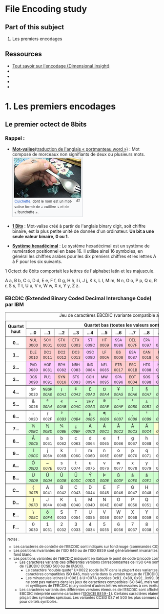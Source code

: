 # File Encoding study

## Part of this subject

1. Les premiers encodages

## Ressources 

- [Tout savoir sur l'encodage (Dimensional Insight)](https://www.difrance.com/informations/tout-savoir-sur-l-encodage#:~:text=Ce%20sont%3A%20auto%2C%20ascii%2C,%2Dbe%2C%20unicode%2Dle.)
- []()
- []()
- []()
- []()

# 1. Les premiers encodages
 
## Le premier octect de 8bits 

### Rappel :

- [**Mot-valise**(traduction de l'anglais « portmanteau word »)](https://fr.wikipedia.org/wiki/Mot-valise) : Mot composé de morceaux non signifiants de deux ou plusieurs mots.
![Exemple avec une "cuichette"](assets/cuichette_example.png)

- [**1 Bits**](https://www.lemagit.fr/definition/Bit) : Mot-valise créé à partir de l'anglais binary digit, soit chiffre binaire, est la plus petite unité de donnée d'un ordinateur. **Un bit a une seule valeur binaire, 0 ou 1.**

- [**Système hexadécimal**]() : Le système hexadécimal est un système de numération positionnel en base 16. Il utilise ainsi 16 symboles, en général les chiffres arabes pour les dix premiers chiffres et les lettres A à F pour les six suivants.

1 Octect de 8bits comportait les lettres de l'alphabet latin et les majuscule.

A a, B b, C c, D d, E e, F f, G g, H h, I i, J j, K k, L l, M m, N n, O o, P p, Q q, R r, S s, T t, U u, V v, W w, X x, Y y, Z z.

### EBCDIC (Extended Binary Coded Decimal Interchange Code) par IBM


<table border="1" cellspacing="0" cellpadding="2" class="wikitable" style="margin:0 2em 0 0">
<caption>Jeu de caractères EBCDIC (variante compatible avec l’UTF-EBCDIC).
</caption>
<tbody><tr align="center">
<th scope="col" rowspan="2">Quartet<br>haut
</th>
<th scope="col" colspan="16">Quartet bas (toutes les valeurs sont en <a href="/wiki/Syst%C3%A8me_hexad%C3%A9cimal" title="Système hexadécimal">hexadécimal</a>)
</th></tr>
<tr align="center">
<th scope="col">...0
</th>
<th scope="col">...1
</th>
<th scope="col">...2
</th>
<th scope="col">...3
</th>
<th scope="col">...4
</th>
<th scope="col">...5
</th>
<th scope="col">...6
</th>
<th scope="col">...7
</th>
<th scope="col">...8
</th>
<th scope="col">...9
</th>
<th scope="col">...A
</th>
<th scope="col">...B
</th>
<th scope="col">...C
</th>
<th scope="col">...D
</th>
<th scope="col">...E
</th>
<th scope="col">...F
</th></tr>
<tr align="center">
<th scope="row">0...
</th>
<td bgcolor="#FFCCCC"><small>NUL</small><br><small>0000</small>
</td>
<td bgcolor="#FFCCCC"><small>SOH</small><br><small>0001</small>
</td>
<td bgcolor="#FFCCCC"><small>STX</small><br><small>0002</small>
</td>
<td bgcolor="#FFCCCC"><small>ETX</small><br><small>0003</small>
</td>
<td bgcolor="#FFCCFF"><small>ST</small><br><small>009C</small>
</td>
<td bgcolor="#FFCCCC"><small>HT</small><br><small>0009</small>
</td>
<td bgcolor="#FFCCFF"><small>SSA</small><br><small>0086</small>
</td>
<td bgcolor="#FFCCCC"><small>DEL</small><br><small>007F</small>
</td>
<td bgcolor="#FFCCFF"><small>EPA</small><br><small>0097</small>
</td>
<td bgcolor="#FFCCFF"><small>RI</small><br><small>008D</small>
</td>
<td bgcolor="#FFCCFF"><small>SS2</small><br><small>008E</small>
</td>
<td bgcolor="#FFCCCC"><small>VT</small><br><small>000B</small>
</td>
<td bgcolor="#FFCCCC"><small>FF</small><br><small>000C</small>
</td>
<td bgcolor="#FFCCCC"><small>CR</small><br><small>000D</small>
</td>
<td bgcolor="#FFCCCC"><small>SO</small><br><small>000E</small>
</td>
<td bgcolor="#FFCCCC"><small>SI</small><br><small>000F</small>
</td></tr>
<tr align="center">
<th scope="row">1...
</th>
<td bgcolor="#FFCCCC"><small>DLE</small><br><small>0010</small>
</td>
<td bgcolor="#FFCCCC"><small>DC1</small><br><small>0011</small>
</td>
<td bgcolor="#FFCCCC"><small>DC2</small><br><small>0012</small>
</td>
<td bgcolor="#FFCCCC"><small>DC3</small><br><small>0013</small>
</td>
<td bgcolor="#FFCCFF"><small>OSC</small><br><small>009D</small>
</td>
<td bgcolor="#FFCCCC"><small>LF</small><br><small>000A</small>
</td>
<td bgcolor="#FFCCCC"><small>BS</small><br><small>0008</small>
</td>
<td bgcolor="#FFCCFF"><small>ESA</small><br><small>0087</small>
</td>
<td bgcolor="#FFCCCC"><small>CAN</small><br><small>0018</small>
</td>
<td bgcolor="#FFCCCC"><small>EM</small><br><small>0019</small>
</td>
<td bgcolor="#FFCCFF"><small>PU2</small><br><small>0092</small>
</td>
<td bgcolor="#FFCCFF"><small>SS3</small><br><small>008F</small>
</td>
<td bgcolor="#FFCCCC"><small>FS</small><br><small>001C</small>
</td>
<td bgcolor="#FFCCCC"><small>GS</small><br><small>001D</small>
</td>
<td bgcolor="#FFCCCC"><small>RS</small><br><small>001E</small>
</td>
<td bgcolor="#FFCCCC"><small>US</small><br><small>001F</small>
</td></tr>
<tr align="center">
<th scope="row">2...
</th>
<td bgcolor="#FFCCFF"><small>PAD</small><br><small>0080</small>
</td>
<td bgcolor="#FFCCFF"><small>HOP</small><br><small>0081</small>
</td>
<td bgcolor="#FFCCFF"><small>BPH</small><br><small>0082</small>
</td>
<td bgcolor="#FFCCFF"><small>NBH</small><br><small>0083</small>
</td>
<td bgcolor="#FFCCFF"><small>IND</small><br><small>0084</small>
</td>
<td bgcolor="#FFCCFF"><small>NEL</small><br><small>0085</small>
</td>
<td bgcolor="#FFCCCC"><small>ETB</small><br><small>0017</small>
</td>
<td bgcolor="#FFCCCC"><small>ESC</small><br><small>001B</small>
</td>
<td bgcolor="#FFCCFF"><small>HTS</small><br><small>0088</small>
</td>
<td bgcolor="#FFCCFF"><small>HTJ</small><br><small>0089</small>
</td>
<td bgcolor="#FFCCFF"><small>VTS</small><br><small>008A</small>
</td>
<td bgcolor="#FFCCFF"><small>PLD</small><br><small>008B</small>
</td>
<td bgcolor="#FFCCFF"><small>PLU</small><br><small>008C</small>
</td>
<td bgcolor="#FFCCCC"><small>ENQ</small><br><small>0005</small>
</td>
<td bgcolor="#FFCCCC"><small>ACK</small><br><small>0006</small>
</td>
<td bgcolor="#FFCCCC"><small>BEL</small><br><small>0007</small>
</td></tr>
<tr align="center">
<th scope="row">3...
</th>
<td bgcolor="#FFCCFF"><small>DCS</small><br><small>0090</small>
</td>
<td bgcolor="#FFCCFF"><small>PU1</small><br><small>0091</small>
</td>
<td bgcolor="#FFCCCC"><small>SYN</small><br><small>0016</small>
</td>
<td bgcolor="#FFCCFF"><small>STS</small><br><small>0093</small>
</td>
<td bgcolor="#FFCCFF"><small>CCH</small><br><small>0094</small>
</td>
<td bgcolor="#FFCCFF"><small>MW</small><br><small>0095</small>
</td>
<td bgcolor="#FFCCFF"><small>SPA</small><br><small>0096</small>
</td>
<td bgcolor="#FFCCCC"><small>EOT</small><br><small>0004</small>
</td>
<td bgcolor="#FFCCFF"><small>SOS</small><br><small>0098</small>
</td>
<td bgcolor="#FFCCFF"><small>SGCI</small><br><small>0099</small>
</td>
<td bgcolor="#FFCCFF"><small>SCI</small><br><small>009A</small>
</td>
<td bgcolor="#FFCCFF"><small>CSI</small><br><small>009B</small>
</td>
<td bgcolor="#FFCCCC"><small>DC4</small><br><small>0014</small>
</td>
<td bgcolor="#FFCCCC"><small>NAK</small><br><small>0015</small>
</td>
<td bgcolor="#FFCCFF"><small>PM</small><br><small>009E</small>
</td>
<td bgcolor="#FFCCCC"><small>SUB</small><br><small>001A</small>
</td></tr>
<tr align="center">
<th scope="row">4...
</th>
<td bgcolor="#FFFFFF"><small>SP</small><br><small>0020</small>
</td>
<td bgcolor="#CCFFCC"><small>NBSP</small><br><small><i>00A0</i></small>
</td>
<td bgcolor="#CCFFCC">¡<br><small><i>00A1</i></small>
</td>
<td bgcolor="#CCFFCC">¢<br><small><i>00A2</i></small>
</td>
<td bgcolor="#CCFFCC">£<br><small><i>00A3</i></small>
</td>
<td bgcolor="#CCFFCC">¤<br><small><i>00A4</i></small>
</td>
<td bgcolor="#CCFFCC">¥<br><small><i>00A5</i></small>
</td>
<td bgcolor="#CCFFCC">¦<br><small><i>00A6</i></small>
</td>
<td bgcolor="#CCFFCC">§<br><small><i>00A7</i></small>
</td>
<td bgcolor="#CCFFCC">¨<br><small><i>00A8</i></small>
</td>
<td bgcolor="#CCFFCC">©<br><small><i>00A9</i></small>
</td>
<td bgcolor="#FFFFFF">.<br><small>002E</small>
</td>
<td bgcolor="#FFFFFF">&lt;<br><small>003C</small>
</td>
<td bgcolor="#FFFFFF">(<br><small>0028</small>
</td>
<td bgcolor="#FFFFFF">+<br><small>002B</small>
</td>
<td bgcolor="#FFFFCC">|<br><small><i>007C</i></small>
</td></tr>
<tr align="center">
<th scope="row">5...
</th>
<td bgcolor="#FFFFFF">&amp;<br><small>0026</small>
</td>
<td bgcolor="#CCFFCC">ª<br><small><i>00AA</i></small>
</td>
<td bgcolor="#CCFFCC">«<br><small><i>00AB</i></small>
</td>
<td bgcolor="#CCFFCC">¬<br><small><i>00AC</i></small>
</td>
<td bgcolor="#CCFFCC"><small>SHY</small><br><small><i>00AD</i></small>
</td>
<td bgcolor="#CCFFCC">®<br><small><i>00AE</i></small>
</td>
<td bgcolor="#CCFFCC">¯<br><small><i>00AF</i></small>
</td>
<td bgcolor="#CCFFCC">°<br><small><i>00B0</i></small>
</td>
<td bgcolor="#CCFFCC">±<br><small><i>00B1</i></small>
</td>
<td bgcolor="#CCFFCC">²<br><small><i>00B2</i></small>
</td>
<td bgcolor="#FFFFCC">!<br><small><i>0021</i></small>
</td>
<td bgcolor="#FFFFCC">$<br><small><i>0024</i></small>
</td>
<td bgcolor="#FFFFFF">*<br><small>002A</small>
</td>
<td bgcolor="#FFFFFF">)<br><small>0029</small>
</td>
<td bgcolor="#FFFFFF">;<br><small>003B</small>
</td>
<td bgcolor="#FFFFCC">^<br><small><i>005E</i></small>
</td></tr>
<tr align="center">
<th scope="row">6...
</th>
<td bgcolor="#FFFFFF">-<br><small>002D</small>
</td>
<td bgcolor="#FFFFFF">/<br><small>002F</small>
</td>
<td bgcolor="#CCFFCC">³<br><small><i>00B3</i></small>
</td>
<td bgcolor="#CCFFCC">´<br><small><i>00B4</i></small>
</td>
<td bgcolor="#CCFFCC">µ<br><small><i>00B5</i></small>
</td>
<td bgcolor="#CCFFCC">¶<br><small><i>00B6</i></small>
</td>
<td bgcolor="#CCFFCC">·<br><small><i>00B7</i></small>
</td>
<td bgcolor="#CCFFCC">¸<br><small><i>00B8</i></small>
</td>
<td bgcolor="#CCFFCC">¹<br><small><i>00B9</i></small>
</td>
<td bgcolor="#CCFFCC">º<br><small><i>00BA</i></small>
</td>
<td bgcolor="#CCFFCC">»<br><small><i>00BB</i></small>
</td>
<td bgcolor="#FFFFFF">,<br><small>002C</small>
</td>
<td bgcolor="#FFFFFF">%<br><small>0025</small>
</td>
<td bgcolor="#FFFFFF">_<br><small>005F</small>
</td>
<td bgcolor="#FFFFFF">&gt;<br><small>003E</small>
</td>
<td bgcolor="#FFFFFF">?<br><small>003F</small>
</td></tr>
<tr align="center">
<th scope="row">7...
</th>
<td bgcolor="#CCFFCC">¼<br><small><i>00BC</i></small>
</td>
<td bgcolor="#CCFFCC">½<br><small><i>00BD</i></small>
</td>
<td bgcolor="#CCFFCC">¾<br><small><i>00BE</i></small>
</td>
<td bgcolor="#CCFFCC">¿<br><small><i>00BF</i></small>
</td>
<td bgcolor="#CCFFCC">À<br><small><i>00C0</i></small>
</td>
<td bgcolor="#CCFFCC">Á<br><small><i>00C1</i></small>
</td>
<td bgcolor="#CCFFCC">Â<br><small><i>00C2</i></small>
</td>
<td bgcolor="#CCFFCC">Ã<br><small><i>00C3</i></small>
</td>
<td bgcolor="#CCFFCC">Ä<br><small><i>00C4</i></small>
</td>
<td bgcolor="#FFFFCC">`<br><small><i>0060</i></small>
</td>
<td bgcolor="#FFFFFF">:<br><small>003A</small>
</td>
<td bgcolor="#FFFFCC">#<br><small><i>0023</i></small>
</td>
<td bgcolor="#FFFFCC">@<br><small><i>0040</i></small>
</td>
<td bgcolor="#FFFFFF">'<br><small>0027</small>
</td>
<td bgcolor="#FFFFFF">=<br><small>003D</small>
</td>
<td bgcolor="#FFFFCC">"<br><small><i>0022</i></small>
</td></tr>
<tr align="center">
<th scope="row">8...
</th>
<td bgcolor="#CCFFCC">Å<br><small><i>00C5</i></small>
</td>
<td bgcolor="#FFFFFF">a<br><small>0061</small>
</td>
<td bgcolor="#FFFFFF">b<br><small>0062</small>
</td>
<td bgcolor="#FFFFFF">c<br><small>0063</small>
</td>
<td bgcolor="#FFFFFF">d<br><small>0064</small>
</td>
<td bgcolor="#FFFFFF">e<br><small>0065</small>
</td>
<td bgcolor="#FFFFFF">f<br><small>0066</small>
</td>
<td bgcolor="#FFFFFF">g<br><small>0067</small>
</td>
<td bgcolor="#FFFFFF">h<br><small>0068</small>
</td>
<td bgcolor="#FFFFFF">i<br><small>0069</small>
</td>
<td bgcolor="#CCFFCC">Æ<br><small><i>00C6</i></small>
</td>
<td bgcolor="#CCFFCC">Ç<br><small><i>00C7</i></small>
</td>
<td bgcolor="#CCFFCC">È<br><small><i>00C8</i></small>
</td>
<td bgcolor="#CCFFCC">É<br><small><i>00C9</i></small>
</td>
<td bgcolor="#CCFFCC">Ê<br><small><i>00CA</i></small>
</td>
<td bgcolor="#CCFFCC">Ë<br><small><i>00CB</i></small>
</td></tr>
<tr align="center">
<th scope="row">9...
</th>
<td bgcolor="#CCFFCC">Ì<br><small><i>00CC</i></small>
</td>
<td bgcolor="#FFFFFF">j<br><small>006A</small>
</td>
<td bgcolor="#FFFFFF">k<br><small>006B</small>
</td>
<td bgcolor="#FFFFFF">l<br><small>006C</small>
</td>
<td bgcolor="#FFFFFF">m<br><small>006D</small>
</td>
<td bgcolor="#FFFFFF">n<br><small>006E</small>
</td>
<td bgcolor="#FFFFFF">o<br><small>006F</small>
</td>
<td bgcolor="#FFFFFF">p<br><small>0070</small>
</td>
<td bgcolor="#FFFFFF">q<br><small>0071</small>
</td>
<td bgcolor="#FFFFFF">r<br><small>0072</small>
</td>
<td bgcolor="#CCFFCC">Í<br><small><i>00CD</i></small>
</td>
<td bgcolor="#CCFFCC">Î<br><small><i>00CE</i></small>
</td>
<td bgcolor="#CCFFCC">Ï<br><small><i>00CF</i></small>
</td>
<td bgcolor="#CCFFCC">Ð<br><small><i>00D0</i></small>
</td>
<td bgcolor="#CCFFCC">Ñ<br><small><i>00D1</i></small>
</td>
<td bgcolor="#CCFFCC">Ò<br><small><i>00D2</i></small>
</td></tr>
<tr align="center">
<th scope="row">A...
</th>
<td bgcolor="#CCFFCC">Ó<br><small><i>00D3</i></small>
</td>
<td bgcolor="#FFFFCC">~<br><small><i>007E</i></small>
</td>
<td bgcolor="#FFFFFF">s<br><small>0073</small>
</td>
<td bgcolor="#FFFFFF">t<br><small>0074</small>
</td>
<td bgcolor="#FFFFFF">u<br><small>0075</small>
</td>
<td bgcolor="#FFFFFF">v<br><small>0076</small>
</td>
<td bgcolor="#FFFFFF">w<br><small>0077</small>
</td>
<td bgcolor="#FFFFFF">x<br><small>0078</small>
</td>
<td bgcolor="#FFFFFF">y<br><small>0079</small>
</td>
<td bgcolor="#FFFFFF">z<br><small>007A</small>
</td>
<td bgcolor="#CCFFCC">Ô<br><small><i>00D4</i></small>
</td>
<td bgcolor="#CCFFCC">Õ<br><small><i>00D5</i></small>
</td>
<td bgcolor="#CCFFCC">Ö<br><small><i>00D6</i></small>
</td>
<td bgcolor="#FFFFCC">[<br><small><i>005B</i></small>
</td>
<td bgcolor="#CCFFCC">×<br><small><i>00D7</i></small>
</td>
<td bgcolor="#CCFFCC">Ø<br><small><i>00D8</i></small>
</td></tr>
<tr align="center">
<th scope="row">B...
</th>
<td bgcolor="#CCFFCC">Ù<br><small><i>00D9</i></small>
</td>
<td bgcolor="#CCFFCC">Ú<br><small><i>00DA</i></small>
</td>
<td bgcolor="#CCFFCC">Û<br><small><i>00DB</i></small>
</td>
<td bgcolor="#CCFFCC">Ü<br><small><i>00DC</i></small>
</td>
<td bgcolor="#CCFFCC">Ý<br><small><i>00DD</i></small>
</td>
<td bgcolor="#CCFFCC">Þ<br><small><i>00DE</i></small>
</td>
<td bgcolor="#CCFFCC">ß<br><small><i>00DF</i></small>
</td>
<td bgcolor="#CCFFCC">à<br><small><i>00E0</i></small>
</td>
<td bgcolor="#CCFFCC">á<br><small><i>00E1</i></small>
</td>
<td bgcolor="#CCFFCC">â<br><small><i>00E2</i></small>
</td>
<td bgcolor="#CCFFCC">ã<br><small><i>00E3</i></small>
</td>
<td bgcolor="#CCFFCC">ä<br><small><i>00E4</i></small>
</td>
<td bgcolor="#CCFFCC">å<br><small><i>00E5</i></small>
</td>
<td bgcolor="#FFFFCC">]<br><small><i>005D</i></small>
</td>
<td bgcolor="#CCFFCC">æ<br><small><i>00E6</i></small>
</td>
<td bgcolor="#CCFFCC">ç<br><small><i>00E7</i></small>
</td></tr>
<tr align="center">
<th scope="row">C...
</th>
<td bgcolor="#FFFFCC">{<br><small><i>007B</i></small>
</td>
<td bgcolor="#FFFFFF">A<br><small>0041</small>
</td>
<td bgcolor="#FFFFFF">B<br><small>0042</small>
</td>
<td bgcolor="#FFFFFF">C<br><small>0043</small>
</td>
<td bgcolor="#FFFFFF">D<br><small>0044</small>
</td>
<td bgcolor="#FFFFFF">E<br><small>0045</small>
</td>
<td bgcolor="#FFFFFF">F<br><small>0046</small>
</td>
<td bgcolor="#FFFFFF">G<br><small>0047</small>
</td>
<td bgcolor="#FFFFFF">H<br><small>0048</small>
</td>
<td bgcolor="#FFFFFF">I<br><small>0049</small>
</td>
<td bgcolor="#CCFFCC">è<br><small><i>00E8</i></small>
</td>
<td bgcolor="#CCFFCC">é<br><small><i>00E9</i></small>
</td>
<td bgcolor="#CCFFCC">ê<br><small><i>00EA</i></small>
</td>
<td bgcolor="#CCFFCC">ë<br><small><i>00EB</i></small>
</td>
<td bgcolor="#CCFFCC">ì<br><small><i>00EC</i></small>
</td>
<td bgcolor="#CCFFCC">í<br><small><i>00ED</i></small>
</td></tr>
<tr align="center">
<th scope="row">D...
</th>
<td bgcolor="#FFFFCC">}<br><small><i>007D</i></small>
</td>
<td bgcolor="#FFFFFF">J<br><small>004A</small>
</td>
<td bgcolor="#FFFFFF">K<br><small>004B</small>
</td>
<td bgcolor="#FFFFFF">L<br><small>004C</small>
</td>
<td bgcolor="#FFFFFF">M<br><small>004D</small>
</td>
<td bgcolor="#FFFFFF">N<br><small>004E</small>
</td>
<td bgcolor="#FFFFFF">O<br><small>004F</small>
</td>
<td bgcolor="#FFFFFF">P<br><small>0050</small>
</td>
<td bgcolor="#FFFFFF">Q<br><small>0051</small>
</td>
<td bgcolor="#FFFFFF">R<br><small>0052</small>
</td>
<td bgcolor="#CCFFCC">î<br><small><i>00EE</i></small>
</td>
<td bgcolor="#CCFFCC">ï<br><small><i>00EF</i></small>
</td>
<td bgcolor="#CCFFCC">ð<br><small><i>00F0</i></small>
</td>
<td bgcolor="#CCFFCC">ñ<br><small><i>00F1</i></small>
</td>
<td bgcolor="#CCFFCC">ò<br><small><i>00F2</i></small>
</td>
<td bgcolor="#CCFFCC">ó<br><small><i>00F3</i></small>
</td></tr>
<tr align="center">
<th scope="row">E...
</th>
<td bgcolor="#FFFFCC">\<br><small><i>005C</i></small>
</td>
<td bgcolor="#CCFFCC">ô<br><small><i>00F4</i></small>
</td>
<td bgcolor="#FFFFFF">S<br><small>0053</small>
</td>
<td bgcolor="#FFFFFF">T<br><small>0054</small>
</td>
<td bgcolor="#FFFFFF">U<br><small>0055</small>
</td>
<td bgcolor="#FFFFFF">V<br><small>0056</small>
</td>
<td bgcolor="#FFFFFF">W<br><small>0057</small>
</td>
<td bgcolor="#FFFFFF">X<br><small>0058</small>
</td>
<td bgcolor="#FFFFFF">Y<br><small>0059</small>
</td>
<td bgcolor="#FFFFFF">Z<br><small>005A</small>
</td>
<td bgcolor="#CCFFCC">õ<br><small><i>00F5</i></small>
</td>
<td bgcolor="#CCFFCC">ö<br><small><i>00F6</i></small>
</td>
<td bgcolor="#CCFFCC">÷<br><small><i>00F7</i></small>
</td>
<td bgcolor="#CCFFCC">ø<br><small><i>00F8</i></small>
</td>
<td bgcolor="#CCFFCC">ù<br><small><i>00F9</i></small>
</td>
<td bgcolor="#CCFFCC">ú<br><small><i>00FA</i></small>
</td></tr>
<tr align="center">
<th scope="row">F...
</th>
<td bgcolor="#FFFFFF">0<br><small>0030</small>
</td>
<td bgcolor="#FFFFFF">1<br><small>0031</small>
</td>
<td bgcolor="#FFFFFF">2<br><small>0032</small>
</td>
<td bgcolor="#FFFFFF">3<br><small>0033</small>
</td>
<td bgcolor="#FFFFFF">4<br><small>0034</small>
</td>
<td bgcolor="#FFFFFF">5<br><small>0035</small>
</td>
<td bgcolor="#FFFFFF">6<br><small>0036</small>
</td>
<td bgcolor="#FFFFFF">7<br><small>0037</small>
</td>
<td bgcolor="#FFFFFF">8<br><small>0038</small>
</td>
<td bgcolor="#FFFFFF">9<br><small>0039</small>
</td>
<td bgcolor="#CCFFCC">û<br><small><i>00FB</i></small>
</td>
<td bgcolor="#CCFFCC">ü<br><small><i>00FC</i></small>
</td>
<td bgcolor="#CCFFCC">ý<br><small><i>00FD</i></small>
</td>
<td bgcolor="#CCFFCC">þ<br><small><i>00FE</i></small>
</td>
<td bgcolor="#CCFFCC">ÿ<br><small><i>00FF</i></small>
</td>
<td bgcolor="#FFCCFF"><small>APC</small><br><small>009F</small>
</td></tr>
<tr>
<td colspan="17" style="line-height:1.1;font-size:smaller">
<p>Notes&nbsp;:
</p>
<ul><li>Les caractères de contrôle de l’EBCDIC sont indiqués sur fond rouge (commandes C0) ou mauve (commandes C1).</li>
<li>Les positions invariantes de l’<span class="nowrap">ISO 646</span> ou de l’<span class="nowrap">ISO 8859</span> sont généralement invariantes dans les versions de l’EBCDIC. Elles sont indiquées en fond blanc.</li>
<li>Les positions variantes de l’EBCDIC indiquent en italique le point de code Unicode correspondant uniquement à cette variante&nbsp;:
<ul><li>Les caractères variants des différentes versions correspondantes de l’<span class="nowrap">ISO 646</span> sont affichés sur fond jaune (le caractère affiché est celui de l’EBCDIC <span class="nowrap">CCSID 500</span> ou de l’ASCII).
<ul><li>Le caractère “<span class="lang-en" lang="en">double quote</span>” U+0022 (codé 0x7F dans la plupart des variantes de l’EBCDIC) n’est pas variant dans les jeux de caractères compatibles <span class="nowrap">ISO 646</span>, mais varie dans la version turque de l’EBCDIC.</li>
<li>Les minuscules latines U+0061 à U+007A (codées 0x81..0x89, 0x91..0x99, 0xA2..0xA9 dans la plupart des variantes de l’EBCDIC) ne sont pas variants dans les jeux de caractères compatibles <span class="nowrap">ISO 646</span>, mais varient dans les versions japonaises (hiragana/katakana) et cyrilliques de l’EBCDIC (qui y codent d’autres lettres nécessaires à ces écritures).</li></ul></li>
<li>Les caractères variants des différentes versions étendues de l’EBCDIC sont affichés sur fond vert (le caractère affiché est celui de l’UTF-EBCDIC interprété comme caractère l’<a href="/wiki/ISO/CEI_8859-1" title="ISO/CEI 8859-1">ISO/CEI 8859-1</a>). Certains caractères étaient différents dans la version initiale de l’EBCDIC qui y plaçait des symboles spéciaux. Les variantes <span class="nowrap">CCSID 037</span> <span class="nowrap">et 500</span> les plus connues de l’EBCDIC y utilisent ainsi une assignation différente pour de tels symboles.</li></ul></li></ul>
</td></tr></tbody></table>

